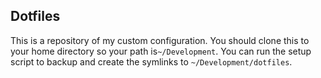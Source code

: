 Dotfiles
--------
This is a repository of my custom configuration.  You should clone this to your home directory so your path 
is`~/Development`.  You can run the setup script to backup and create the symlinks to `~/Development/dotfiles`.
